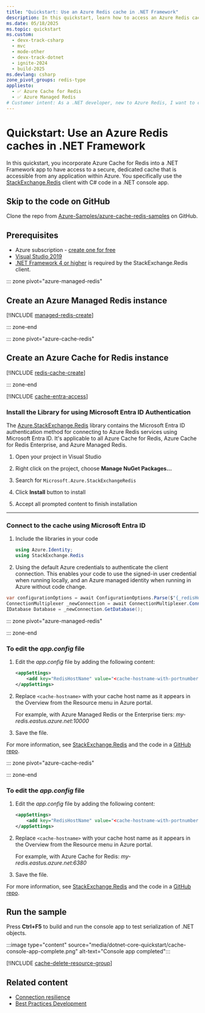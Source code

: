 ```yaml
---
title: "Quickstart: Use an Azure Redis cache in .NET Framework"
description: In this quickstart, learn how to access an Azure Redis cache from your .NET apps
ms.date: 05/18/2025
ms.topic: quickstart
ms.custom:
  - devx-track-csharp
  - mvc
  - mode-other
  - devx-track-dotnet
  - ignite-2024
  - build-2025
ms.devlang: csharp
zone_pivot_groups: redis-type
appliesto:
  - ✅ Azure Cache for Redis
  - ✅ Azure Managed Redis
# Customer intent: As a .NET developer, new to Azure Redis, I want to create a new Node.js app that uses Azure Managed Redis or Azure Cache for Redis.
---
```


# Quickstart: Use an Azure Redis caches in .NET Framework

In this quickstart, you incorporate Azure Cache for Redis into a .NET Framework app to have access to a secure, dedicated cache that is accessible from any application within Azure. You specifically use the [StackExchange.Redis](https://github.com/StackExchange/StackExchange.Redis) client with C# code in a .NET console app.

## Skip to the code on GitHub

Clone the repo from [Azure-Samples/azure-cache-redis-samples](https://github.com/Azure-Samples/azure-cache-redis-samples/tree/main/quickstart/dotnet) on GitHub.

## Prerequisites

- Azure subscription - [create one for free](https://azure.microsoft.com/pricing/purchase-options/azure-account?cid=msft_learn)
- [Visual Studio 2019](https://www.visualstudio.com/downloads/)
- [.NET Framework 4 or higher](https://dotnet.microsoft.com/download/dotnet-framework) is required by the StackExchange.Redis client.

::: zone pivot="azure-managed-redis"

## Create an Azure Managed Redis instance

[!INCLUDE [managed-redis-create](includes/managed-redis-create.md)]

::: zone-end

::: zone pivot="azure-cache-redis"

## Create an Azure Cache for Redis instance

[!INCLUDE [redis-cache-create](~/reusable-content/ce-skilling/azure/includes/azure-cache-for-redis/includes/redis-cache-create.md)]

::: zone-end

[!INCLUDE [cache-entra-access](includes/cache-entra-access.md)]

### Install the Library for using Microsoft Entra ID Authentication

The [Azure.StackExchange.Redis](https://www.nuget.org/packages/Microsoft.Azure.StackExchangeRedis) library contains the Microsoft Entra ID authentication method for connecting to Azure Redis services using Microsoft Entra ID. It's applicable to all Azure Cache for Redis, Azure Cache for Redis Enterprise, and Azure Managed Redis.

1. Open your project in Visual Studio

1. Right click on the project, choose **Manage NuGet Packages...**

1. Search for `Microsoft.Azure.StackExchangeRedis`

1. Click **Install** button to install

1. Accept all prompted content to finish installation

----

### Connect to the cache using Microsoft Entra ID

1. Include the libraries in your code

   ```csharp
   using Azure.Identity;
   using StackExchange.Redis
   ```

1. Using the default Azure credentials to authenticate the client connection. This enables your code to use the signed-in user credential when running locally, and an Azure managed identity when running in Azure without code change.

```csharp
var configurationOptions = await ConfigurationOptions.Parse($"{_redisHostName}").ConfigureForAzureWithTokenCredentialAsync(new DefaultAzureCredential());
ConnectionMultiplexer _newConnection = await ConnectionMultiplexer.ConnectAsync(configurationOptions);
IDatabase Database = _newConnection.GetDatabase();
```

::: zone pivot="azure-managed-redis"

::: zone-end

### To edit the _app.config_ file

1. Edit the _app.config_ file by adding the following content:

    ```xml
    <appSettings>
        <add key="RedisHostName" value="<cache-hostname-with-portnumber>"/>
    </appSettings>
    ```

1. Replace `<cache-hostname>` with your cache host name as it appears in the Overview from the Resource menu in Azure portal.

   For example, with Azure Managed Redis or the Enterprise tiers: _my-redis.eastus.azure.net:10000_

1. Save the file.

For more information, see [StackExchange.Redis](https://stackexchange.github.io/StackExchange.Redis/) and the code in a [GitHub repo](https://github.com/StackExchange/StackExchange.Redis).

::: zone pivot="azure-cache-redis"

::: zone-end

### To edit the _app.config_ file

1. Edit the _app.config_ file by adding the following content:

    ```xml
    <appSettings>
        <add key="RedisHostName" value="<cache-hostname-with-portnumber>"/>
    </appSettings>
    ```

1. Replace `<cache-hostname>` with your cache host name as it appears in the Overview from the Resource menu in Azure portal.

   For example, with Azure Cache for Redis: _my-redis.eastus.azure.net:6380_

1. Save the file.

For more information, see [StackExchange.Redis](https://stackexchange.github.io/StackExchange.Redis/) and the code in a [GitHub repo](https://github.com/StackExchange/StackExchange.Redis).

## Run the sample

Press **Ctrl+F5** to build and run the console app to test serialization of .NET objects.

:::image type="content" source="media/dotnet-core-quickstart/cache-console-app-complete.png" alt-text="Console app completed":::

[!INCLUDE [cache-delete-resource-group](includes/cache-delete-resource-group.md)]

## Related content

- [Connection resilience](best-practices-connection.md)
- [Best Practices Development](best-practices-development.md)
